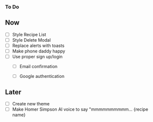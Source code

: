 ### To Do

## Now

- [ ] Style Recipe List
- [ ] Style Delete Modal
- [ ] Replace alerts with toasts
- [ ] Make phone daddy happy
- [ ] Use proper sign up/login
    - [ ] Email confirmation
    - [ ] Google authentication


## Later

- [ ] Create new theme
- [ ] Make Homer Simpson AI voice to say "mmmmmmmmmm... {recipe name}